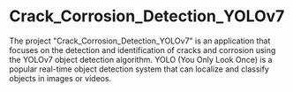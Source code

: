 # Crack_Corrosion_Detection_YOLOv7
The project "Crack_Corrosion_Detection_YOLOv7" is an application that focuses on the detection and identification of cracks and corrosion using the YOLOv7 object detection algorithm. YOLO (You Only Look Once) is a popular real-time object detection system that can localize and classify objects in images or videos.
